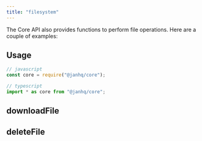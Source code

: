 ```yaml
---
title: "filesystem"
---
```


The Core API also provides functions to perform file operations. Here are a couple of examples:

## Usage

```js
// javascript
const core = require("@janhq/core");

// typescript
import * as core from "@janhq/core";
```

## downloadFile

## deleteFile
